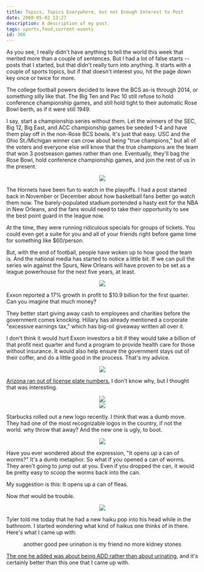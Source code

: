 ```yaml
---
title: Topics, Topics Everywhere, but not Enough Interest to Post
date: 2008-05-02 13:27
description: A description of my post.
tags: sports,food,current-events
id: 366
---
```

As you see, I really didn't have anything to tell the world this week that merited more than a couple of sentences.  But I had a lot of false starts -- posts that I started, but that didn't really turn into anything.  It starts with a couple of sports topics, but if that doesn't interest you, hit the page down key once or twice for more.

The college football powers decided to leave the BCS as-is through 2014, or something silly like that.  The Big Ten and Pac 10 still refuse to hold conference championship games, and still hold tight to their automatic Rose Bowl berth, as if it were still 1949.  

I say, start a championship series without them.  Let the winners of the SEC, Big 12, Big East, and ACC championship games be seeded 1-4 and have them play off in the non-Rose BCS bowls.  It's just that easy.  USC and the Ohio St./Michigan winner can crow about being "true champions," but all of the voters and everyone else will know that the true champions are the team that won 3 postseason games rather than one.  Eventually, they'll bag the Rose Bowl, hold conference championship games, and join the rest of us in the present.


<center><img src="/img/greenline.gif" /></center>


The Hornets have been fun to watch in the playoffs.  I had a post started back in November or December about how basketball fans better go watch them now.  The barely-populated stadium portended a hasty exit for the NBA in New Orleans, and the fans would need to take their opportunity to see the best point guard in the league now.

At the time, they were running ridiculous specials for groups of tickets.  You could even get a suite for you and all of your friends right before game time for something like $60/person.

But, with the end of football, people have woken up to how good the team is.  And the national media has started to notice a little bit.  If we can pull the series win against the Spurs, New Orleans will have proven to be set as a league powerhouse for the next five years, at least.


<center><img src="/img/greenline.gif" /></center>


Exxon reported a 17% growth in profit to $10.9 billion for the first quarter.  Can you imagine that much money?

They better start giving away cash to employees and charities before the government comes knocking.  Hillary has already mentioned a corporate "excessive earnings tax," which has big-oil giveaway written all over it.

I don't think it would hurt Exxon investors a bit if they would take a billion of that profit next quarter and fund a program to provide health care for those without insurance.  It would also help ensure the government stays out of their coffer, and do a little good in the process.  That's my advice.


<center><img src="/img/greenline.gif" /></center>


<a href="http://www.nytimes.com/2008/05/01/us/01license.html?scp=1&sq=arizona+plates&st=nyt" target="_blank">Arizona ran out of license plate numbers.</a>  I don't know why, but I thought that was interesting.


<center><img src="/img/greenline.gif" /></center>

<center><img src="/img/starbucks.jpg" /></center>



Starbucks rolled out a new logo recently.  I think that was a dumb move.  They had one of the most recognizable logos in the country, if not the world.  why throw that away?  And the new one is ugly, to boot.


<center><img src="/img/greenline.gif" /></center>


Have you ever wondered about the expression, "It opens up a can of worms?"  It's a dumb metaphor.  So what if you opened a can of worms.  They aren't going to jump out at you.  Even if you dropped the can, it would be pretty easy to scoop the worms back into the can.

My suggestion is this:  It opens up a can of fleas.

Now <i>that</i> would be trouble.


<center><img src="/img/greenline.gif" /></center>


Tyler told me today that he had a new haiku pop into his head while in the bathroom.  I started wondering what kind of haikus one thinks of in there.  Here's what I came up with:

<center>another good pee
urination is my friend
no more kidney stones</center>

<a href="http://theskinnyonbenny.com/x/tcHaikus.php">The one he added was about being ADD rather than about urinating</a>, and it's certainly better than this one that I came up with.
